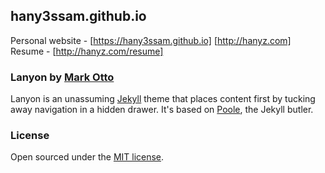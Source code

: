 ## hany3ssam.github.io


Personal website - [https://hany3ssam.github.io] [http://hanyz.com]
Resume - [http://hanyz.com/resume]
				   



### Lanyon by [Mark Otto](https://github.com/mdo)

Lanyon is an unassuming [Jekyll](http://jekyllrb.com) theme that places content first by tucking away navigation in a hidden drawer. It's based on [Poole](http://getpoole.com), the Jekyll butler.

### License

Open sourced under the [MIT license](LICENSE.md).

